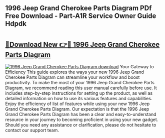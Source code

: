 ## 1996 Jeep Grand Cherokee Parts Diagram PDf Free Download - Part-A1R Service Owner Guide Hdpdk

# <h2><a href="http://dfphszo.blite.top/?on=1996+Jeep+Grand+Cherokee+Parts+Diagram">🔗Download New 👉🔴 1996 Jeep Grand Cherokee Parts Diagram</a></h2>

[![1996 Jeep Grand Cherokee Parts Diagram download](https://i.imgur.com/lujVjoI.png)](http://dfphszo.blite.top/?on=1996+Jeep+Grand+Cherokee+Parts+Diagram)
Your Gateway to Efficiency This guide explores the ways your new 1996 Jeep Grand Cherokee Parts Diagram can streamline your workflow and boost productivity. To make the most of your 1996 Jeep Grand Cherokee Parts Diagram, we recommend reading this user manual carefully before use. It includes step-by-step instructions for setting up the product, as well as detailed information on how to use its various features and capabilities. Enjoy the efficiency of list of features while using your new 1996 Jeep Grand Cherokee Parts Diagram. Our expectation is that the 1996 Jeep Grand Cherokee Parts Diagram has been a clear and easy-to-understand resource in your journey to becoming proficient in using your new gadget. Should you need any assistance or clarification, please do not hesitate to contact our support team.
